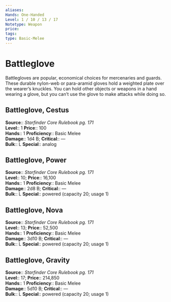 ```yaml
---
aliases: 
Hands: One-Handed
Level: 1 / 10 / 13 / 17
Notetype: Weapon
price: 
tags: 
type: Basic-Melee
---
```


# Battleglove

Battlegloves are popular, economical choices for mercenaries and guards. These durable nylon-web or para-aramid gloves hold a weighted plate over the wearer’s knuckles. You can hold other objects or weapons in a hand wearing a glove, but you can’t use the glove to make attacks while doing so.  

## Battleglove, Cestus

**Source**:: _Starfinder Core Rulebook pg. 171_  
**Level**:: 1
**Price**:: 100  
**Hands**:: 1
**Proficiency**:: Basic Melee  
**Damage**:: 1d4 B;
**Critical**:: —  
**Bulk**:: L
**Special**:: analog

## Battleglove, Power

**Source**:: _Starfinder Core Rulebook pg. 171_  
**Level**:: 10;
**Price**:: 16,100  
**Hands**:: 1
**Proficiency**:: Basic Melee  
**Damage**:: 2d8 B;
**Critical**:: —  
**Bulk**:: L
**Special**:: powered (capacity 20; usage 1)

## Battleglove, Nova

**Source**:: _Starfinder Core Rulebook pg. 171_  
**Level**:: 13;
**Price**:: 52,500  
**Hands**:: 1
**Proficiency**:: Basic Melee  
**Damage**:: 3d10 B;
**Critical**:: —  
**Bulk**:: L
**Special**:: powered (capacity 20; usage 1)

## Battleglove, Gravity

**Source**:: _Starfinder Core Rulebook pg. 171_  
**Level**:: 17;
**Price**:: 214,850  
**Hands**:: 1
**Proficiency**:: Basic Melee  
**Damage**:: 5d10 B;
**Critical**:: —  
**Bulk**:: L
**Special**:: powered (capacity 20; usage 1)

